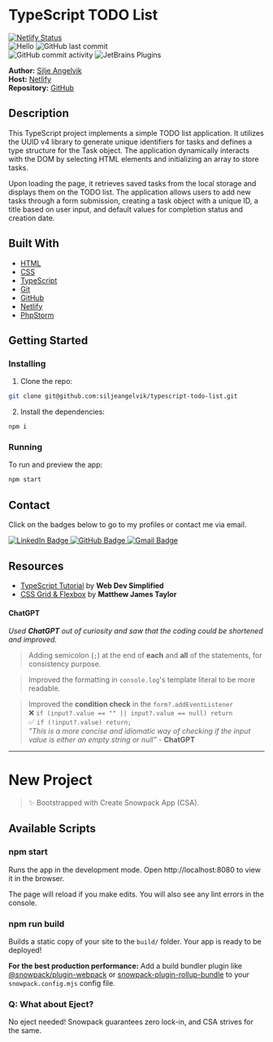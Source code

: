 # TypeScript TODO List

[![Netlify Status](https://api.netlify.com/api/v1/badges/29d058c7-d1c0-447b-8f0e-7f5de0e61c28/deploy-status)](https://app.netlify.com/sites/sav-typescript-todo-list/deploys)  
![Hello](https://img.shields.io/static/v1?label=project&message=todo-list&color=orange) ![GitHub last commit](https://img.shields.io/github/last-commit/siljeangelvik/typescript-todo-list?&color=ff69b4)  
![GitHub commit activity](https://img.shields.io/github/commit-activity/w/siljeangelvik/typescript-todo-list?&color=blue) ![JetBrains Plugins](https://img.shields.io/jetbrains/plugin/r/rating/R4Intellij?&color=blueviolet)

**Author:** [Silje Angelvik](https://github.com/siljeangelvik)    
**Host:** [Netlify](https://sav-typescript-todo-list.netlify.app/)  
**Repository:** [GitHub](https://github.com/siljeangelvik/typescript-todo-list)

## Description

This TypeScript project implements a simple TODO list application. It utilizes the UUID v4 library to generate unique identifiers for tasks and defines a type structure for the Task object. The application dynamically interacts with the DOM by selecting HTML elements and initializing an array to store tasks.

Upon loading the page, it retrieves saved tasks from the local storage and displays them on the TODO list. The application allows users to add new tasks through a form submission, creating a task object with a unique ID, a title based on user input, and default values for completion status and creation date.

## Built With
- [HTML](https://developer.mozilla.org/en-US/docs/Web/HTML)
- [CSS](https://developer.mozilla.org/en-US/docs/Web/CSS)
- [TypeScript](https://www.typescriptlang.org/)
- [Git](https://training.github.com/downloads/github-git-cheat-sheet/)
- [GitHub](https://github.com/about)
- [Netlify](https://www.netlify.com/)
- [PhpStorm](https://www.jetbrains.com/phpstorm/)

## Getting Started

### Installing

1. Clone the repo:

```bash
git clone git@github.com:siljeangelvik/typescript-todo-list.git
```

2. Install the dependencies:

```
npm i
```

### Running

To run and preview the app:

```bash
npm start
```

## Contact

Click on the badges below to go to my profiles or contact me via email.

<a href = "https://www.linkedin.com/in/siljeangelvik/">
    <img src="https://img.shields.io/badge/LinkedIn-0A66C2.svg?style=for-the-badge&logo=LinkedIn&logoColor=white" alt="LinkedIn Badge" />
</a>
<a href = "https://github.com/siljeangelvik">
    <img src="https://img.shields.io/badge/GitHub-181717.svg?style=for-the-badge&logo=GitHub&logoColor=white" alt="GitHub Badge" />
</a>
<a href = "mailto: angelviksilje@gmail.com">
    <img src="https://img.shields.io/badge/Gmail-EA4335.svg?style=for-the-badge&logo=Gmail&logoColor=white" alt="Gmail Badge" />
</a>

## Resources
- [TypeScript Tutorial](https://www.youtube.com/watch?v=jBmrduvKl5w) by **Web Dev Simplified**
- [CSS Grid & Flexbox](https://matthewjamestaylor.com/right-sidebar-layout) by **Matthew James Taylor**

#### ChatGPT
_Used **ChatGPT** out of curiosity and saw that the coding could be shortened and improved._

> Adding semicolon (`;`) at the end of **each** and **all** of the statements, for consistency purpose.

> Improved the formatting in `console.log`'s template literal to be more readable.

> Improved the **condition check** in the `form?.addEventListener`  
❌ `if (input?.value == "" || input?.value == null) return`  
✅ `if (!input?.value) return;`  
_"This is a more concise and idiomatic way of checking if the input value is either an empty string or null"_ - **ChatGPT**

---

# New Project

> ✨ Bootstrapped with Create Snowpack App (CSA).

## Available Scripts

### npm start

Runs the app in the development mode.
Open http://localhost:8080 to view it in the browser.

The page will reload if you make edits.
You will also see any lint errors in the console.

### npm run build

Builds a static copy of your site to the `build/` folder.
Your app is ready to be deployed!

**For the best production performance:** Add a build bundler plugin like [@snowpack/plugin-webpack](https://github.com/snowpackjs/snowpack/tree/main/plugins/plugin-webpack) or [snowpack-plugin-rollup-bundle](https://github.com/ParamagicDev/snowpack-plugin-rollup-bundle) to your `snowpack.config.mjs` config file.

### Q: What about Eject?

No eject needed! Snowpack guarantees zero lock-in, and CSA strives for the same.